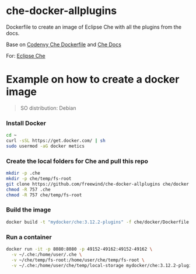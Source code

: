 # che-docker-allplugins

Dockerfile to create an image of Eclipse Che with all the plugins from the docs.

Base on [Codenvy Che Dockerfile](https://github.com/codenvy/dockerfiles/tree/master/base/che) and [Che Docs](https://eclipse-che.readme.io/docs/plug-ins)

For: [Eclipse Che](http://www.eclipse.org/che/)

# Example on how to create a docker image

> SO distribution: Debian

### Install Docker

```bash
cd ~
curl -sSL https://get.docker.com/ | sh
sudo usermod -aG docker metics
```

### Create the local folders for Che and pull this repo

```bash
mkdir -p .che
mkdir -p che/temp/fs-root
git clone https://github.com/freewind/che-docker-allplugins che/docker
chmod -R 757 .che
chmod -R 757 che/temp/fs-root
```

### Build the image

```bash
docker build -t "mydocker/che:3.12.2-plugins" -f che/docker/Dockerfile che/docker
```

### Run a container

```bash
docker run -it -p 8080:8080 -p 49152-49162:49152-49162 \
  -v ~/.che:/home/user/.che \
  -v ~/che/temp/fs-root:/home/user/che/temp/fs-root \
  -v ~/.che:/home/user/che/temp/local-storage mydocker/che:3.12.2-plugins
```
